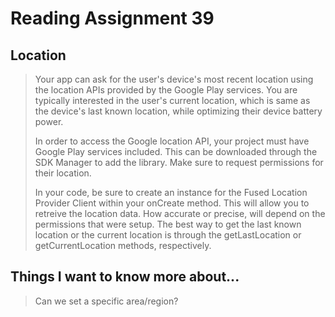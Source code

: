 # Reading Assignment 39

## Location
>
>Your app can ask for the user's device's most recent location using the location APIs provided by the Google Play services. You are typically interested in the user's current location, which is same as the device's last known location, while optimizing their device battery power.
>
>In order to access the Google location API, your project must have Google Play services included. This can be downloaded through the SDK Manager to add the library. Make sure to request permissions for their location.
>
>In your code, be sure to create an instance for the Fused Location Provider Client within your onCreate method. This will allow you to retreive the location data. How accurate or precise, will depend on the permissions that were setup. The best way to get the last known location or the current location is through the getLastLocation or getCurrentLocation methods, respectively.

## Things I want to know more about...
>Can we set a specific area/region?
